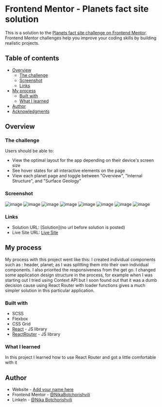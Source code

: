 # Frontend Mentor - Planets fact site solution

This is a solution to the [Planets fact site challenge on Frontend Mentor](https://www.frontendmentor.io/challenges/planets-fact-site-gazqN8w_f). Frontend Mentor challenges help you improve your coding skills by building realistic projects. 

## Table of contents

- [Overview](#overview)
  - [The challenge](#the-challenge)
  - [Screenshot](#screenshot)
  - [Links](#links)
- [My process](#my-process)
  - [Built with](#built-with)
  - [What I learned](#what-i-learned)
- [Author](#author)
- [Acknowledgments](#acknowledgments)

## Overview

### The challenge

Users should be able to:

- View the optimal layout for the app depending on their device's screen size
- See hover states for all interactive elements on the page
- View each planet page and toggle between "Overview", "Internal Structure", and "Surface Geology"

### Screenshot

![image](https://github.com/NikaBotchorishvili/planet-facts/assets/58900787/a6c32771-a86c-4342-a9a2-374844a4ffb0)
![image](https://github.com/NikaBotchorishvili/planet-facts/assets/58900787/d42a284a-1ff8-437a-a207-f7627d9ae850)
![image](https://github.com/NikaBotchorishvili/planet-facts/assets/58900787/1eedccc8-90ab-4139-b6fd-02b81f8e70b9)
![image](https://github.com/NikaBotchorishvili/planet-facts/assets/58900787/87170216-04d3-44ea-ac7e-ad51ff7c25bc)
![image](https://github.com/NikaBotchorishvili/planet-facts/assets/58900787/b5f5c7d4-0fbd-476e-9e89-8dcc2e4d14c9)
![image](https://github.com/NikaBotchorishvili/planet-facts/assets/58900787/87805aca-8c54-4876-9c5d-8c05f03ea9e1)
![image](https://github.com/NikaBotchorishvili/planet-facts/assets/58900787/9aa0d092-7fca-4e44-b3a3-329d6f389635)
![image](https://github.com/NikaBotchorishvili/planet-facts/assets/58900787/32043cb4-3f17-4453-91f2-3718d2ff3cc4)


### Links

- Solution URL: [Solution](no url before solution is posted)
- Live Site URL: [Live Site]([https://your-live-site-url.com](https://planet-facts-iota.vercel.app/))

## My process

My process with this project went like this: I created individual components such as : header, planet; as I was splitting them into their 
own individual components. I also priorited the responsiveness from the get go.  I changed some application design structure in the 
process, for example when I was starting out I tried using Context API but I soon found out that it was a dumb decision cause using React 
Router with loader functions gives a much simpler solution in this particular application.

### Built with

- SCSS
- Flexbox
- CSS Grid
- [React](https://reactjs.org/) - JS library
- [ReactRouter](https://reactrouter.com/en/main) - JS library
 
### What I learned

In this project I learned how to use React Router and got a little comfortable with it

## Author

- Website - [Add your name here](https://www.your-site.com)
- Frontend Mentor - [@NikaBotchorishvili]([https://www.frontendmentor.io/profile/yourusername](https://www.frontendmentor.io/profile/NikaBotchorishvili))
- LinkeIn - [@Nika Botchorishvili](https://www.linkedin.com/in/nika-botchorishvili-a27b09234/)

